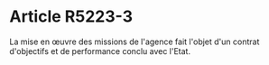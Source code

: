 # Article R5223-3

  
La mise en œuvre des missions de l'agence fait l'objet d'un contrat d'objectifs et de performance conclu avec l'Etat.